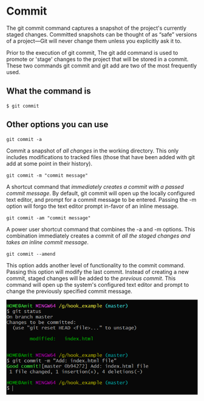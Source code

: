 # Commit

The git commit command captures a snapshot of the project's currently staged changes. Committed snapshots can be thought
of as “safe” versions of a project—Git will never change them unless you explicitly ask it to.

Prior to the execution of git commit, The git add command is used to promote or 'stage' changes to the project that will
be stored in a commit. These two commands git commit and git add are two of the most frequently used.

## What the command is

    $ git commit

## Other options you can use

    git commit -a

Commit a snapshot of *all changes* in the working directory. This only includes modifications to tracked files (those that
have been added with git add at some point in their history).

    git commit -m "commit message"

A shortcut command that *immediately creates a commit with a passed commit message*. By default, git commit will open up
the locally configured text editor, and prompt for a commit message to be entered. Passing the -m option will forgo the
text editor prompt in-favor of an inline message.

    git commit -am "commit message"

A power user shortcut command that combines the -a and -m options. This combination immediately creates a commit of *all
the staged changes and takes an inline commit message*.

    git commit --amend

This option adds another level of functionality to the commit command. Passing this option will modify the last commit.
Instead of creating a new commit, staged changes will be added to the *previous commit*. This command will open up the
system's configured text editor and prompt to change the previously specified commit message.

![Commit CLI](Images/commit.png)